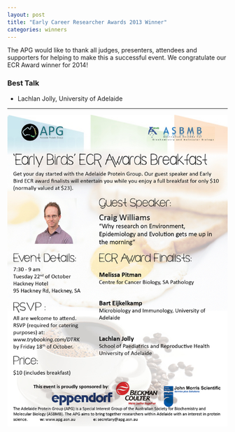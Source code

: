 ```yaml
---
layout: post
title: "Early Career Researcher Awards 2013 Winner"
categories: winners
---
```


The APG would like to thank all judges, presenters, attendees and supporters for
helping to make this a successful event. We congratulate our ECR Award winner
for 2014!

### Best Talk

 - Lachlan Jolly, University of Adelaide
 
 ---

![](/assets/images/2013_ecr.jpg)
